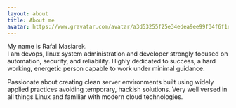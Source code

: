 ```yaml
---
layout: about
title: About me
avatar: https://www.gravatar.com/avatar/a3d53255f25e34edea9ee99f34f6f1ea?s=700
---
```


<p>My name is Rafal Masiarek.<br>
I am devops, linux system administration and developer strongly focused on automation, security, and reliability. 
Highly dedicated to success, a hard working, energetic person capable to work under minimal guidance.</p>
<p>Passionate about creating clean server environments built using widely applied practices avoiding temporary, hackish solutions. 
Very well versed in all things Linux and familiar with modern cloud technologies.</p>
